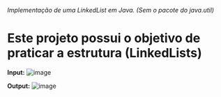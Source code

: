 *Implementação de uma LinkedList em Java. (Sem o pacote do java.util)*
# Este projeto possui o objetivo de praticar a estrutura (LinkedLists) 

**Input:**
![image](https://user-images.githubusercontent.com/55467630/192869637-194a254c-e52b-4374-a5a4-5184dfda3fa5.png)

**Output:**
![image](https://user-images.githubusercontent.com/55467630/192869487-ae3653ff-11c3-4cd5-9008-25924fdde189.png)

